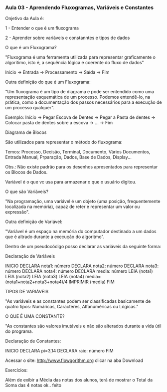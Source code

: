 ### Aula 03 - Aprendendo Fluxogramas, Variáveis e Constantes

Onjetivo da Aula é:

1 - Entender o que é um fluxograma

2 - Aprender sobre variáveis e constanntes e tipos de dados

O que é um Fluxograma?

"Fluxograma é uma ferramenta utilizada para representar graficamente o algoritimo, isto é, 
a sequência lógica e coerente do fluxo de dados"

Inicio -> Entrada -> Processamento -> Saída -> Fim

Outra definição do que é um Fluxograma:

"Um fluxograma é um tipo de diagrama e pode ser entendido como uma representação esquemática de um processo.
Podemos entendê-lo, na prática, como a documentação dos passos necessários para a execução de um processo qualquer".

Exemplo:
Início -> Pegar Escova de Dentes -> Pegar a Pasta de dentes -> Colocar pasta de dentes sobre a escova -> ... -> Fim

Diagrama de Blocos 

São utilizados para representar o método do fluxograma:

Temos: Processo, Decisão, Terminal, Documento, Vários Documentos, Entrada Manual, Prparação, Dados, Base de Dados, Display...

Obs.: Não existe padrão para os desenhos apresentados para representar os Blocos de Dados. 

Variável é o que vc usa para armazenar o que o usuário digitou.

O que são Variáveis?

"Na programação, uma variável é um objeto (uma posição, frequentemente localizada na memória), capaz
de reter e representar um valor ou expressão".

Outra definição de Variável:

"Variável é um espaço na memória do computador destinado a um dados que é altrado durante a execução do algoritmo".

Dentro de um pseudocódigo posso declarar as variáveis da seguinte forma:

Declaração de Variáveis

INICIO
DECLARA nota1: número
DECLARA nota2: número
DECLARA nota3: número
DECLARA nota4: número
DECLARA media: número
LEIA (nota1)
LEIA (nota2)
LEIA (nota3)
LEIA (nota4)
media=(nota1+nota2+nota3+nota4)/4
IMPRIMIR (media)
FIM

TIPOS DE VARIÁVEIS

"As variáveis e as constantes podem ser classificadas basicamente de quatro tipos:
Numáricas, Caracteres, Alfanuméricas ou Lógicas."

O QUE É UMA CONSTANTE?

"As constantes são valores imutáveis e não são alterados durante a vida útil do programa.

Declaração de Constantes:

INICIO
DECLARA pi=3,14
DECLARA raio: número
FIM

Acessar o site: http://www.flowgorithm.org
clicar na aba Download


Exercícios:

Além de exibir a Média das notas dos alunos, terá de mostrar o Total da Soma das 4 notas
ok.. feito